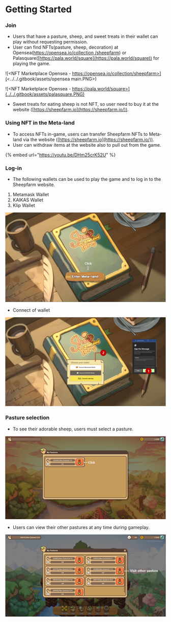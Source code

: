 # Getting Started

### Join

* Users that have a pasture, sheep, and sweet treats in their wallet can play without requesting permission.
* User can find NFTs(pasture, sheep, decoration) at Opensea([https://opensea.io/collection /sheepfarm](https://opensea.io/collection/sheepfarm)) or Palasquare([https://pala.world/square](https://pala.world/square)) for playing the game.&#x20;

![\<NFT Marketplace Opensea - https://opensea.io/collection/sheepfarm>](<../../.gitbook/assets/opensea main.PNG>)

![\<NFT Marketplace Opensea - https://pala.world/square>](../../.gitbook/assets/palasquare.PNG)

* Sweet treats for eating sheep is not NFT, so user need to buy it at the website ([https://sheepfarm.io](https://sheepfarm.io/)).

### Using NFT in the Meta-land

* To access NFTs in-game, users can transfer Sheepfarm NFTs to Meta-land via the website ([https://sheepfarm.io](https://sheepfarm.io/)).
* User can withdraw items at the website also to pull out from the game.

{% embed url="https://youtu.be/DHm25crK52U" %}

### Log-in

* The following wallets can be used to play the game and to log in to the Sheepfarm website.

1. Metamask Wallet
2. KAIKAS Wallet
3. Klip Wallet

![\<Welcome to Sheepfarm in Metaland>](../../.gitbook/assets/1.png)

* Connect of wallet

![](../../.gitbook/assets/2.png)

### Pasture selection

* To see their adorable sheep, users must select a pasture.

![](../../.gitbook/assets/3.png)

* Users can view their other pastures at any time during gameplay.

![](../../.gitbook/assets/4.png)
